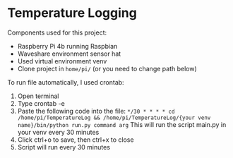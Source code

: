 # Temperature Logging
Components used for this project:
- Raspberry Pi 4b running Raspbian
- Waveshare environment sensor hat
- Used virtual environment venv
- Clone project in ```home/pi/``` (or you need to change path below)

To run file automatically, I used crontab:
1. Open terminal
2. Type crontab -e
3. Paste the following code into the file:
    ```*/30 * * * * cd /home/pi/TemperatureLog && /home/pi/TemperatureLog/{your venv name}/bin/python run.py command arg```
    This will run the script main.py in your venv every 30 minutes
4. Click ctrl+o to save, then ctrl+x to close
5. Script will run every 30 minutes